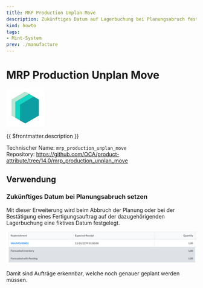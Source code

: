 ```yaml
---
title: MRP Production Unplan Move
description: Zukünftiges Datum auf Lagerbuchung bei Planungsabruch festlegen.
kind: howto
tags:
- Mint-System
prev: ./manufacture
---
```

# MRP Production Unplan Move
![icon_oms_box](attachments/icons_odoo_mint_system.png)

{{ $frontmatter.description }}

Technischer Name: `mrp_production_unplan_move`\
Repository: <https://github.com/OCA/product-attribute/tree/14.0/mrp_production_unplan_move>

## Verwendung

### Zukünftiges Datum bei Planungsabruch setzen

Mit dieser Erweiterung wird beim Abbruch der Planung oder bei der Bestätigung eines Fertigungsauftrag auf der dazugehörigenden Lagerbuchung eine fiktives Datum festgelegt.

![](attachments/MRP%20Production%20Unplan%20Move.png)

Damit sind Aufträge erkennbar, welche noch genauer geplant werden müssen.
